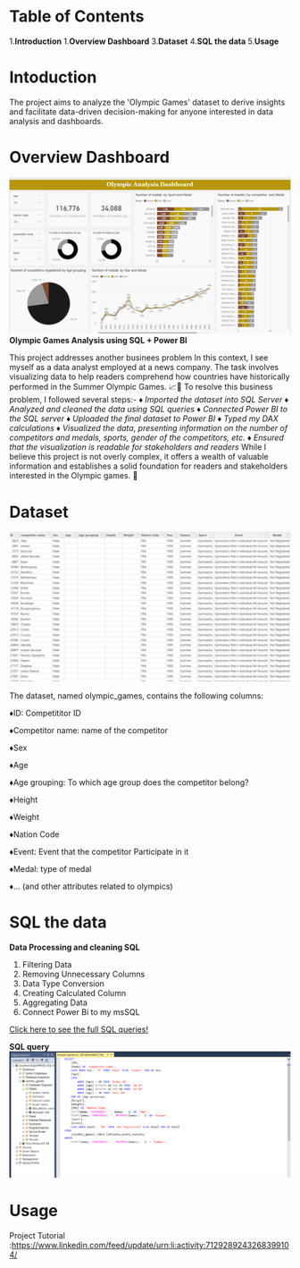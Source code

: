 # Table of Contents
1.**Introduction**
1.**Overview Dashboard**
3.**Dataset**
4.**SQL the data**
5.**Usage**

# Intoduction
The project aims to analyze the 'Olympic Games' dataset to derive insights and facilitate data-driven decision-making for anyone interested in data analysis and dashboards.

# Overview Dashboard
![Dashboard](dash.png)
**Olympic Games Analysis using SQL + Power BI**

This project addresses another businees problem In this context, I see myself as a data analyst employed at a news company. The task involves visualizing data to help readers comprehend how countries have historically performed in the Summer Olympic Games. 📈🥇
To resolve this business problem, I followed several steps:-
♦️ *Imported the dataset into SQL Server*
♦️ *Analyzed and cleaned the data using SQL queries*
♦️ *Connected Power BI to the SQL server*
♦️ *Uploaded the final dataset to Power BI*
♦️ *Typed my DAX calculations*
♦️ *Visualized the data, presenting information on the number of competitors and medals, sports, gender of the competitors, etc.*
♦️ *Ensured that the visualization is readable for stakeholders and readers*
While I believe this project is not overly complex, it offers a wealth of valuable information and establishes a solid foundation for readers and stakeholders interested in the Olympic games. 🙌

# Dataset

![Dashboard](dataset.png)

The dataset, named olympic_games, contains the following columns:

♦️ID: Competititor ID

♦️Competitor name: name of the competitor

♦️Sex

♦️Age

♦️Age grouping: To which age group does the competitor belong? 

♦️Height

♦️Weight

♦️Nation Code

♦️Event: Event that the competitor Participate in it

♦️Medal: type of medal 

♦️... (and other attributes related to olympics)


# SQL the data
**Data Processing and cleaning SQL**
1. Filtering Data
2. Removing Unnecessary Columns
3. Data Type Conversion
4. Creating Calculated Column
5. Aggregating Data
6. Connect Power Bi to my msSQL


[Click here to see the full SQL queries!](https://github.com/sahermuhamed1/Olympic-Games-Analysis/blob/main/Olympic%20games%20project/Olympic%20games%20project.sql)


**SQL query**
![Dashboard](DataBase.png)

# Usage

Project Tutorial :https://www.linkedin.com/feed/update/urn:li:activity:7129289243268399104/
